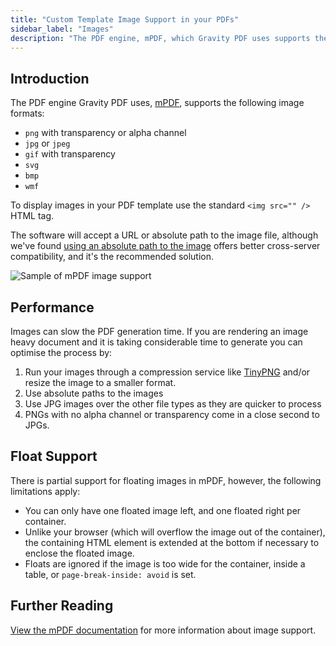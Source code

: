 ```yaml
---
title: "Custom Template Image Support in your PDFs"
sidebar_label: "Images"
description: "The PDF engine, mPDF, which Gravity PDF uses supports the following image formats: .jpg, .png, .gif, .svg, .bmp and .wmf."
---
```


## Introduction 

The PDF engine Gravity PDF uses, [mPDF](http://mpdf.github.io), supports the following image formats:

-   `png` with transparency or alpha channel
-   `jpg` or `jpeg`
-   `gif` with transparency
-   `svg`
-   `bmp`
-   `wmf`

To display images in your PDF template use the standard `<img src="" />` HTML tag.

The software will accept a URL or absolute path to the image file, although we've found [using an absolute path to the image](../helper-parameters.md#useful-paths-and-urls) offers better cross-server compatibility, and it's the recommended solution.

![Sample of mPDF image support](https://resources.gravitypdf.com/uploads/2015/11/image-support.png)

## Performance 

Images can slow the PDF generation time. If you are rendering an image heavy document and it is taking considerable time to generate you can optimise the process by:

1.  Run your images through a compression service like [TinyPNG](https://tinypng.com/) and/or resize the image to a smaller format.
2.  Use absolute paths to the images
3.  Use JPG images over the other file types as they are quicker to process
4.  PNGs with no alpha channel or transparency come in a close second to JPGs.

## Float Support 

There is partial support for floating images in mPDF, however, the following limitations apply:

-   You can only have one floated image left, and one floated right per container.
-   Unlike your browser (which will overflow the image out of the container), the containing HTML element is extended at the bottom if necessary to enclose the floated image.
-   Floats are ignored if the image is too wide for the container, inside a table, or `page-break-inside: avoid` is set.

## Further Reading  

[View the mPDF documentation](http://mpdf.github.io/what-else-can-i-do/images.html) for more information about image support.

